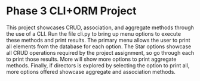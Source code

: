 # Phase 3 CLI+ORM Project 

This project showcases CRUD, association, and aggregate methods through the use of a CLI. Run the file cli.py to bring up menu options to execute these methods and print results. The primary menu allows the user to print all elements from the database for each option. The Star options showcase all CRUD operations required by the project assignment, so go through each to print those results. More will show more options to print aggregate methods. Finally, if directors is explored by selecting the option to print all, more options offered showcase aggregate and association methods.